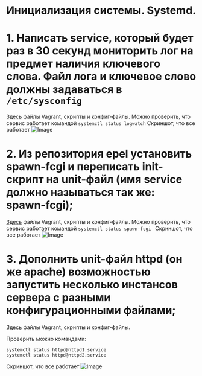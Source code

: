 # Инициализация системы. Systemd.
# 1. Написать service, который будет раз в 30 секунд мониторить лог на предмет наличия ключевого слова. Файл лога и ключевое слово должны задаваться в ```/etc/sysconfig```


[Здесь](https://github.com/Bellikaa/OtusWork/tree/master/Homework9/Task1) файлы Vagrant, скрипты и конфиг-файлы.
Можно проверить, что сервис работает командой
```systemctl status logwatch```
Скриншот, что все работает
![Image](https://github.com/Bellikaa/OtusWork/blob/master/Homework9/Task1/picture1.png)

# 2. Из репозитория epel установить spawn-fcgi и переписать init-скрипт на unit-файл (имя service должно называться так же: spawn-fcgi);

[Здесь](https://github.com/Bellikaa/OtusWork/tree/master/Homework9/Task2) файлы Vagrant, скрипты и конфиг-файлы.
Можно проверить, что сервис работает командой
```systemctl status spawn-fcgi ```
Скриншот, что все работает
![Image](https://github.com/Bellikaa/OtusWork/blob/master/Homework9/Task2/picture2.png)

# 3. Дополнить unit-файл httpd (он же apache) возможностью запустить несколько инстансов сервера с разными конфигурационными файлами;

[Здесь](https://github.com/Bellikaa/OtusWork/tree/master/Homework9/Task3) файлы Vagrant, скрипты и конфиг-файлы.

Проверить можно командами:
```
systemctl status httpd@httpd1.service
systemctl status httpd@httpd2.service
```
Скриншот, что все работает
![Image](https://github.com/Bellikaa/OtusWork/blob/master/Homework9/Task3/picture3.png)
